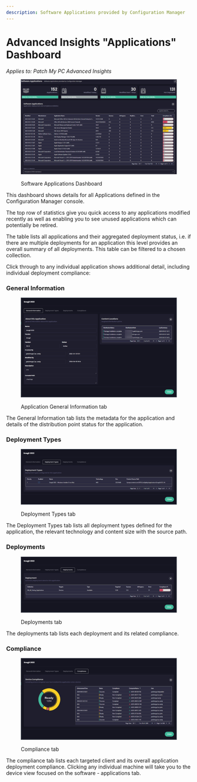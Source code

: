 ```yaml
---
description: Software Applications provided by Configuration Manager
---
```


# Advanced Insights "Applications" Dashboard

_Applies to: Patch My PC Advanced Insights_

<figure><img src="../../../_images/gitbook/image%20%281540%29.png" alt=""><figcaption><p>Software Applications Dashboard</p></figcaption></figure>

This dashboard shows details for all Applications defined in the Configuration Manager console.&#x20;

The top row of statistics give you quick access to any applications modified recently as well as enabling you to see unused applications which can potentially be retired.

The table lists all applications and their aggregated deployment status, i.e. if there are multiple deployments for an application this level provides an overall summary of all deployments. This table can be filtered to a chosen collection.

Click through to any individual application shows additional detail, including individual deployment compliance:

### General Information

<figure><img src="../../../_images/gitbook/image%20%281542%29.png" alt=""><figcaption><p>Application General Information tab</p></figcaption></figure>

The General Information tab lists the metadata for the application and details of the distribution point status for the application.

### Deployment Types

<figure><img src="../../../_images/gitbook/image%20%281543%29.png" alt=""><figcaption><p>Deployment Types tab</p></figcaption></figure>

The Deployment Types tab lists all deployment types defined for the application, the relevant technology and content size with the source path.

### Deployments

<figure><img src="../../../_images/gitbook/image%20%281544%29.png" alt=""><figcaption><p>Deployments tab</p></figcaption></figure>

The deployments tab lists each deployment and its related compliance.

### Compliance

<figure><img src="../../../_images/gitbook/image%20%281545%29.png" alt=""><figcaption><p>Compliance tab</p></figcaption></figure>

The compliance tab lists each targeted client and its overall application deployment compliance. Clicking any individual machine will take you to the device view focused on the software - applications tab.

